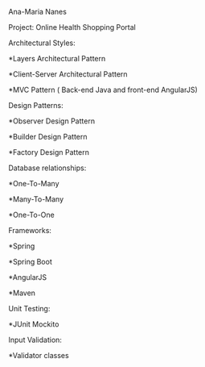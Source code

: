 
Ana-Maria Nanes

Project: Online Health Shopping Portal

Architectural Styles:

  *Layers Architectural Pattern
  
  *Client-Server Architectural Pattern
  
  *MVC Pattern ( Back-end Java and front-end AngularJS)
  
  
Design Patterns:

  *Observer Design Pattern
  
  *Builder Design Pattern
  
  *Factory Design Pattern
  
Database relationships:

  *One-To-Many
  
  *Many-To-Many
  
  *One-To-One
  
Frameworks:

  *Spring
  
  *Spring Boot
  
  *AngularJS
  
  *Maven
  
Unit Testing:

  *JUnit Mockito
  
Input Validation:

  *Validator classes
